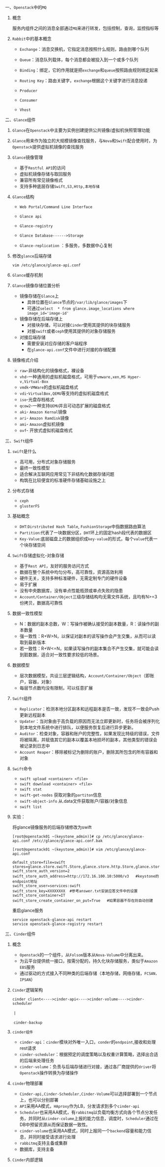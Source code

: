 一、`Openstack`中的`MQ`

1. 概念

   服务内组件之间的消息全部通过`MQ`来进行转发，包括控制，查询，监控指标等

2. `Rabbit`中的基本概念

   - `Exchange`：消息交换机，它指定消息按照什么规则，路由到哪个队列

   - `Queue`：消息队列载体，每个消息都会被投入到一个或多个队列

   - `Binding`：绑定，它的作用就是把`exchange`和`queue`按照路由规则绑定起来

   - `Routing Key`：路由关键字，`exchange`根据这个关键字进行消息投递

   - `Producer`
   - `Consumer`
   - `Vhost`

二、`Glance`组件

1. `Glance`在`Openstack`中主要为实例创建提供公共镜像/虚拟机快照管理功能

2. `Glance`用来作为独立的大规模镜像查找服务，与`Nova`和`Swift`配合使用时，为`Openstack`提供虚拟机镜像的查找服务

3. `Glance`镜像管理

   - 基于`Restful API`的访问
   - 虚拟机镜像存储与取回服务
   - 兼容所有常见镜像格式
   - 支持多种底层存储`Swift,S3,Http,本地存储`

4. `Glance`结构

   - `Web Portal/Command Line Interface`

   - `Glance api`
   - `Glance-registry`
   - `Glance Database------>Storage`
   - `Glance-replication` ：多服务，多数据中心复制

5. 修改`glance`后端存储

   `vim /etc/glance/glance-api.conf`

6. `Glance`缓存机制

7. `Glance`镜像存储位置分析

   - 镜像存储在`Glance`上
     - 具体位置在`Glance`节点的`/var/lib/glance/images`下
     - 可通过`select  * from glance.image_locations where image_id='image-id'`
   - 镜像存储在后端存储上
     - 对接块存储，可以对接`Cinder`使用其提供的块存储服务
     - 对接`swift`或者`ceph`使用其提供的对象存储服务
   - 对接后端存储
     - 需要安装对应存储的客户端程序
     - 在`glance-api.conf`文件中进行对接的存储配置

8. 镜像格式介绍

   - `raw`-非结构化的镜像格式，裸设备
   - `vhd`-一种通用的虚拟机磁盘格式，可用于`vmware,xen,MS Hyper-v,Virtual-Box`
   - `vmdk`-`VMWare`的虚拟机磁盘格式
   - `vdi`-`VirtualBox,QEMU`等支持的虚拟机磁盘格式
   - `iso`-光盘存档格式
   - `qcow2`-一种支持`QEMU`并且可动态扩展的磁盘格式
   - `aki`- `Amazon Kernal`镜像
   - `ari`- `Amazon Ramdisk`镜像
   - `ami`- `Amazon`虚拟机镜像
   - `ovf`- 开放式虚拟机磁盘格式

三、`Swift`组件

1. `swift`是什么
   - 高可用，分布式对象存储服务
   - 最终一致性模型
   - 适合解决互联网应用常见下非结构化数据存储问题
   - 构筑在比较便宜的标准硬件存储基础设施之上
   
2. 分布式存储
   - `ceph`
   - `glusterFS`
   
3. 基础概念

   - `DHT`:`Dirstributed Hash Table`, `FushionStorage`中指数据路由算法
   - `Partition`:代表了一块数据分区，`DHT`环上的固定hash段代表的数据区
   - `Key-Value`:底层磁盘上的数据组织成`key-value`的形式，每个`value`代表一个块存储空间

4. `Swift`存储虚拟化-对象存储

   - 基于`Rest API`，友好的服务访问方式
   - 数据在整个系统中均匀分布，高可靠性，资源高效利用
   - 硬件无关，支持多种标准硬件，无需定制专门的硬件设备
   - 易于扩展
   - 没有中央数据库，没有单点性能瓶颈或单点失败的隐患
   - `Account/Container/Object`三级存储结构均无需文件系统，且均有N>=3份拷贝，数据高可靠性

5. 数据一致性模型

   - N：数据的副本总数，W：写操作被确认接受的副本数量，R：读操作的副本数量
   - 强一致性：R+W>N，以保证对副本的读写操作会产生交集，从而可以读取到最新版本
   - 若一致性：R+W<=N，如果读写操作的副本集合不产生交集，就可能会读到脏数据，适合对一致性要求较低的场景。

6. 数据模型

   - 层次数据模型，共设三层逻辑结构，`Account/Container/Object`（即账户，容器，对象）
   - 每层节点数均没有限制，可以任意扩展

7. `Swift`组件

   - `Replicator`：检测本地分区副本和远程副本是否一致，发现不一致会Push更新远程副本
   - `Updater`：当对象由于高负载的原因而无法立即更新时，任务将会被序列化到本地文件系统中进行排队，以便服务恢复后进行异步更新。
   - `Auditor`：检查对象，容器和账户的完整性，如果发现比特级的错误，文件将被隔离，并赋值其它的副本以覆盖本地损坏的副本，其他类型的错误会被记录到日志中
   - `Account Reaper`：移除被标记为删除的账户，删除其所包含的所有容器和对象

8. `Swift`命令

   - `swift upload <container> <file>`
   - `swift download <container> <file>`
   - `swift stat`
   - `swift-get-nodes` 获取对象的`partiton`信息
   - `swift-object-info`  从.data文件获取账户/容器/对象信息
   - `swift list`

9. 实验：

   将glance镜像服务的后端存储修改为swift

   `[root@openstack01 ~(keystone_admin)]# cp /etc/glance/glance-api.conf /etc//glance/glance-api.conf.bak`

   `[root@openstack01 ~(keystone_admin)]# vim /etc/glance/glance-api.conf`

   ```shell
   default_store=file=swift
   stores=glance.store.swift.Store,glance.store.http.Store,glance.store.swift.Store
   swift_store_auth_version=2
   swift_store_auth_address=http://172.16.100.10:5000/v3   #keystone的endpoint地址
   swift_store_user=services:swift 
   swift_store_key=XXXXXXXX  #参考answer.txt安装应答文件中的设置
   swift_store_container=IT
   swift_store_create_container_on_put=True   #如果容器不存在则自动创建
   ```

   重启glance服务

   ```shell
   service openstack-glance-api restart
   service openstack-glance-registry restart
   ```




三、`Cinder`组件

1. 概念

   - `Openstack`的一个组件，从`Folsom`版本从`Nova-Volume`中分离出来。
   - 为云平台提供统一接口，按需分配的，持久化块存储服务，类似于`Amazon EBS`服务
   - 通过驱动的方式接入不同种类的后端存储（本地存储，网络存储，`FCSAN，IPSAN`）

2. `Cinder`逻辑架构

   `cinder client<---->cinder-api<---->cinder-volume---->cinder-scheduler`

   ​                                   `|`

   ​                             `cinder-backup`

3. `cinder组件`

   - `cinder-api`：`cinder`模块对外唯一入口，`conder`的`endpoint`,接收和处理rest请求
   - `cinder-scheduler`：根据预定的调度策略以及权重计算策略，选择出合适的后端来处理任务
   - `cinder-volume`：负责与后端存储进行对接，通过各厂商提供的`driver`将`Openstack`操作转换为存储操作

4. `cinder`物理部署

   - `Cinder-api,Cinder-Scheduler,Cinder-Volume`可以选择部署到一个节点上，也可以分别部署
   - `API`采用AA模式，`HAproxy`作为LB，分发请求到多个`cinder-api`
   - `Scheduler`也采用AA模式，有`rabbitmq`以负载均衡方式向各个节点分发任务，并同时从`cinder-colume`上报的能力信息，调度时，`Scheduler`通过在DB中预留资源从而保证数据一致性。
   - `cinder-volume`也采用AA模式，同时上报同一个`backend`容量和能力信息，并同时接受请求进行处理
   - `rabbitmq`支持主备或集群
   - 数据库，支持主备

5. `Cinder`内部逻辑

